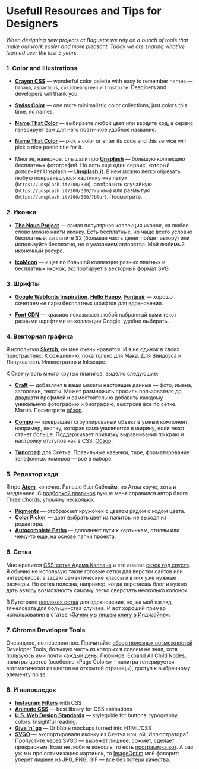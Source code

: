 # Usefull Resources and Tips for Designers

*When designing new projects at Baguette we rely on a bunch of tools that make our work easier and more pleasant. Today we are sharing what’ve learned over the last 5 years.*

### 1. Color and Illustrations

* **[Crayon CSS](http://riccardoscalco.github.io/crayon/)** — wonderful color palette with easy to remember names — `banana`, `asparagus`, `caribbeangreen` и `frostbite`. Desginers and developers will thank you.

* **[Swiss Color](http://swisscolors.net/)** — one more minimalistic color collections, just colors this time, no names.

* **[Name That Color](http://chir.ag/projects/name-that-color/)** — выбираете любой цвет или вводите код, а сервис генерирует вам для него поэтичное удобное название.

* **[Name That Color](http://chir.ag/projects/name-that-color/)** — pick a color or enter its code and this service will pick a nice poetic title for it.

* Многие, наверное, слышали про **[Unsplash](https://unsplash.com/)** — большую коллекцию бесплатных фотографий. Но есть еще один сервис, который дополняет Unsplash — **[Unsplash.it](https://unsplash.it/)**. В нем можно легко обрезать любую понравившуюся картинку «на лету» (`https://unsplash.it/200/300`), отобразить случайную (`https://unsplash.it/200/300/?random`) или размытую (`https://unsplash.it/200/300/?blur`). Посмотрите. 

### 2. Иконки
* **[The Noun Project](https://thenounproject.com/)** — самая популярная коллекция иконок, на любое слово можно найти иконку. Есть бесплатные, но чаще всего условно бесплатные: заплатите $2 (большая часть денег пойдет автору) или используйте бесплатно, но с указанием авторства. Мой любимый иконочный ресурс.

* **[IcoMoon](https://icomoon.io/app/)** — ищет по большой коллекции разных платных и бесплатных иконок, экспортирует в векторный формат SVG

### 3. Шрифты
* **[Google Webfonts Inspiration](http://tobiasahlin.com/typesource/)**, **[Hello Happy](http://hellohappy.org/beautiful-web-type/)**, **[Fontpair](http://fontpair.co/)** — хорошо сочетаемые пары бесплатных шрифтов для вдохновения.

* **[Font CDN](http://fontcdn.org/)** — красиво показывает любой набранный вами текст разными шрифтами из коллекции Google, удобно выбирать.

### 4. Векторная графика

Я использую **[Sketch](http://sketchapp.com)**, он мне очень нравится. И я не одинок в своих пристрастиях. К сожалению,   пока только для Мака. Для Виндоуса и Линукса есть Иллюстратор и Inkscape.

К Скетчу есть много крутых плагигов, выделю следующие: 

* **[Craft](https://labs.invisionapp.com/craft)** — добавляет в ваши макеты настоящие данные — фото, имена, заголовки, тексты. Может размножить профиль пользователя до двадцати профилей и самостоятельно добавить каждому уникальную фотографию и биографию, выстроив все по сетке. Магия. Посмотрите [обзор](https://medium.com/minitheory-design/holy-sh-t-designing-with-real-data-in-real-time-in-sketch-and-photoshop-1b3610c77a59#.7zvndpqm3).

* **[Compo](https://github.com/romashamin/compo-sketch)** — превращает сгруппированый объект в умный компонент, например, кнопку, которая сама увиличится в ширину, если текст станет больше. Поддерживает привязку выравнивания по краю и настройку отступов как в CSS. [Обзор](https://evilmartians.com/chronicles/compo-sketch).

* **[Типограф](http://tpgrf.ru/)** для Скетча. Правильные кавычки, тире, форматирование телефонных номеров — все в наборе.

### 5. Редактор кода

Я про **[Atom](https://atom.io/)**, конечно. Раньше был Саблайм, но Атом круче, хоть и медленнее. С [подборкой плагинов](http://www.threechords.org/blog/my-atom-setup/) лучше меня справился автор блога Three Chords, упомяну несколько:

* **[Pigments](https://github.com/abe33/atom-pigments)** — отображает кружочек с цветом рядом с кодом цвета.
* **[Color Picker](https://atom.io/packages/color-picker)** — дает выбрать цвет из палитры не выходя из редактора.
* **[Autocomplete Paths](https://atom.io/packages/autocomplete-paths)** — дополняет пути к картинкам, стилям или чему-то еще, на основе папки проекта.

### 6. Сетка

Мне нравится [CSS-сетка Адама Каплана](http://adamkaplan.me/grid/) и его анализ [сеток год спустя](http://adamkaplan.me/blog/grid-retrospective). Я обычно не использую такие готовые сетки для верстки сайтов или интерфейсов, а задаю семантические классы и в них уже нужные размеры. Но сетка полезна, например, когда верстаешь блог и нужно дать автору возможность самому легко сверстать несколько колонок.

В Бутстрапе [неплохая сетка](http://v4-alpha.getbootstrap.com/layout/grid/#quick-start-example) для вдохновения, но, на мой взгляд, тяжеловата для большинства случаев. И вот хороший пример использования в статье «[Зачем мы пишем книгу в Индизайне](http://book.glvrd.ru/indesign/)».

### 7. Chrome Developer Tools
Очевидное, но невероятное. Прочитайте [обзор полезных возможностей](https://medium.com/jotform-form-builder/how-to-use-chrome-devtools-like-a-pro-b9bd414870e3#.a04s1gu1s) Developer Tools, большую часть из которых я совсем не знал, хотя пользуюсь ими почти каждый день. Любимое: Expand All Child Nodes, палитры цветов (особенно «Page Colors» – палитра генерируется автоматически из цветов на открытой страницы), доступ к выбранному элементу по `$0`.

### 8. И напоследок
* **[Instagram Filters](https://una.im/CSSgram/)** with CSS
* **[Animate CSS](http://daneden.github.io/animate.css/)** — best library for CSS animations
* **[U.S. Web Design Standards](https://standards.usa.gov/accordions/)** — styleguide for buttons, typography, colors. Insightful reading.
* **[Give ’n’ go](http://give-n-go.co/)** — Dribbble mockups turned into HTML/CSS
* **[SVGO](https://github.com/svg/svgo)** — экспортировали иконку из Скетча или, ой, Иллюстратора? Пропустите через SVGO — вырежет лишнее, сожмет, сделает прекрасным. Если не любите консоль, то есть [программка вот](https://github.com/svg/svgo-gui). А раз уж мы про оптимизацию картинок, то [ImageOptim](https://imageoptim.com/mac) мой фаворит: уберет лишнее из JPG, PNG, GIF — все без потери качества.
